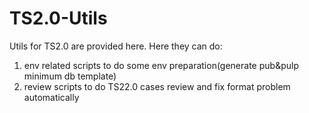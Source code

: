 # TS2.0-Utils
Utils for TS2.0 are provided here.
Here they can do:
1. env related scripts to do some env preparation(generate pub&pulp minimum db template)
2. review scripts to do TS22.0 cases review and fix format problem automatically
